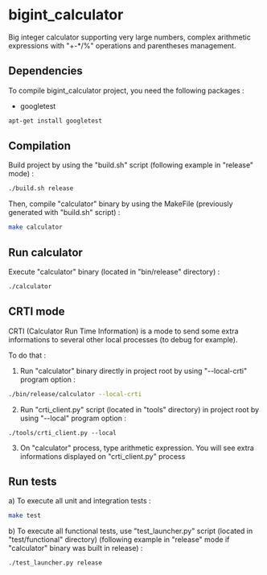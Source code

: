 # bigint_calculator
Big integer calculator supporting very large numbers, complex arithmetic expressions with "+-*/%" operations and parentheses management.

## Dependencies
To compile bigint_calculator project, you need the following packages :
- googletest

```sh
apt-get install googletest
```

## Compilation
Build project by using the "build.sh" script (following example in "release" mode) :

```sh
./build.sh release
```

Then, compile "calculator" binary by using the MakeFile (previously generated with "build.sh" script) :

```sh
make calculator
```

## Run calculator
Execute "calculator" binary (located in "bin/release" directory) :

```sh
./calculator
```

## CRTI mode
CRTI (Calculator Run Time Information) is a mode to send some extra informations to several other local processes (to debug for example).

To do that :

1) Run "calculator" binary directly in project root by using "--local-crti" program option :
```sh
./bin/release/calculator --local-crti
```

2) Run "crti_client.py" script (located in "tools" directory) in project root by using "--local" program option :
```
./tools/crti_client.py --local
```

3) On "calculator" process, type arithmetic expression. You will see extra informations displayed on "crti_client.py" process

## Run tests
a) To execute all unit and integration tests :

```sh
make test
```

b) To execute all functional tests, use "test_launcher.py" script (located in "test/functional" directory) (following example in "release" mode if "calculator" binary was built in release) :

```sh
./test_launcher.py release
```